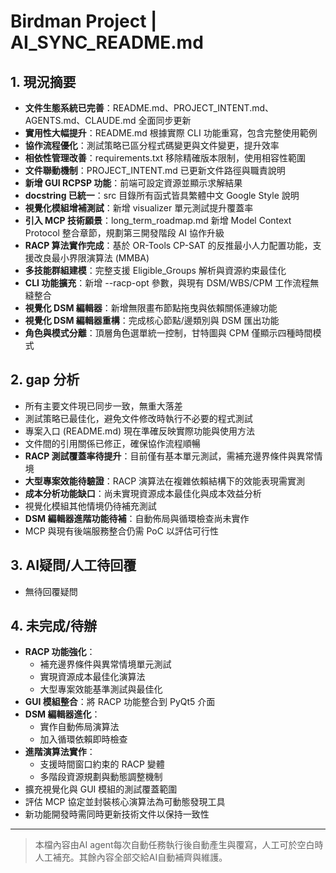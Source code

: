 <!-- 由AI自動產生/維護，記錄現況/gap/未完成任務，交辦/trace必讀。 -->

# Birdman Project | AI_SYNC_README.md

## 1. 現況摘要
- **文件生態系統已完善**：README.md、PROJECT_INTENT.md、AGENTS.md、CLAUDE.md 全面同步更新
- **實用性大幅提升**：README.md 根據實際 CLI 功能重寫，包含完整使用範例
- **協作流程優化**：測試策略已區分程式碼變更與文件變更，提升效率
- **相依性管理改善**：requirements.txt 移除精確版本限制，使用相容性範圍
- **文件聯動機制**：PROJECT_INTENT.md 已更新文件路徑與職責說明
- **新增 GUI RCPSP 功能**：前端可設定資源並顯示求解結果
- **docstring 已統一**：src 目錄所有函式皆具繁體中文 Google Style 說明
- **視覺化模組增補測試**：新增 visualizer 單元測試提升覆蓋率
- **引入 MCP 技術願景**：long_term_roadmap.md 新增 Model Context Protocol 整合章節，規劃第三開發階段 AI 協作升級
- **RACP 算法實作完成**：基於 OR-Tools CP-SAT 的反推最小人力配置功能，支援改良最小界限演算法 (MMBA)
- **多技能群組建模**：完整支援 Eligible_Groups 解析與資源約束最佳化
- **CLI 功能擴充**：新增 --racp-opt 參數，與現有 DSM/WBS/CPM 工作流程無縫整合
- **視覺化 DSM 編輯器**：新增無限畫布節點拖曳與依賴關係連線功能
- **視覺化 DSM 編輯器重構**：完成核心節點/邊類別與 DSM 匯出功能
- **角色與模式分離**：頂層角色選單統一控制，甘特圖與 CPM 僅顯示四種時間模式

## 2. gap 分析
- 所有主要文件現已同步一致，無重大落差
- 測試策略已最佳化，避免文件修改時執行不必要的程式測試
- 專案入口 (README.md) 現在準確反映實際功能與使用方法
- 文件間的引用關係已修正，確保協作流程順暢
- **RACP 測試覆蓋率待提升**：目前僅有基本單元測試，需補充邊界條件與異常情境
- **大型專案效能待驗證**：RACP 演算法在複雜依賴結構下的效能表現需實測
- **成本分析功能缺口**：尚未實現資源成本最佳化與成本效益分析
- 視覺化模組其他情境仍待補充測試
- **DSM 編輯器進階功能待補**：自動佈局與循環檢查尚未實作
- MCP 與現有後端服務整合仍需 PoC 以評估可行性

## 3. AI疑問/人工待回覆
- 無待回覆疑問

## 4. 未完成/待辦
- **RACP 功能強化**：
  - 補充邊界條件與異常情境單元測試
  - 實現資源成本最佳化演算法
  - 大型專案效能基準測試與最佳化
- **GUI 模組整合**：將 RACP 功能整合到 PyQt5 介面
- **DSM 編輯器進化**：
  - 實作自動佈局演算法
  - 加入循環依賴即時檢查
- **進階演算法實作**：
  - 支援時間窗口約束的 RACP 變體
  - 多階段資源規劃與動態調整機制
- 擴充視覺化與 GUI 模組的測試覆蓋範圍
- 評估 MCP 協定並封裝核心演算法為可動態發現工具
- 新功能開發時需同時更新技術文件以保持一致性

---
> 本檔內容由AI agent每次自動任務執行後自動產生與覆寫，人工可於空白時人工補充。其餘內容全部交給AI自動補齊與維護。

